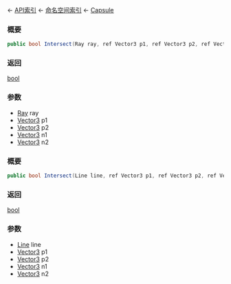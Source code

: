 ← [API索引](Api-Index) ← [命名空间索引](Namespace-Index) ← [Capsule](VRageMath.Capsule)

### 概要

```csharp
public bool Intersect(Ray ray, ref Vector3 p1, ref Vector3 p2, ref Vector3 n1, ref Vector3 n2)
```

### 返回

[bool](https://docs.microsoft.com/en-us/dotnet/api/System.Boolean?view=netframework-4.6)

### 参数

* [Ray](VRageMath.Ray) ray
* [Vector3](VRageMath.Vector3) p1
* [Vector3](VRageMath.Vector3) p2
* [Vector3](VRageMath.Vector3) n1
* [Vector3](VRageMath.Vector3) n2
### 概要

```csharp
public bool Intersect(Line line, ref Vector3 p1, ref Vector3 p2, ref Vector3 n1, ref Vector3 n2)
```

### 返回

[bool](https://docs.microsoft.com/en-us/dotnet/api/System.Boolean?view=netframework-4.6)

### 参数

* [Line](VRageMath.Line) line
* [Vector3](VRageMath.Vector3) p1
* [Vector3](VRageMath.Vector3) p2
* [Vector3](VRageMath.Vector3) n1
* [Vector3](VRageMath.Vector3) n2
